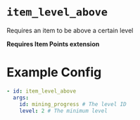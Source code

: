 # `item_level_above`

Requires an item to be above a certain level

**Requires Item Points extension**

# Example Config
```yaml
- id: item_level_above
  args:
    id: mining_progress # The level ID
    level: 2 # The minimum level
```
